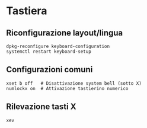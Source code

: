 # Tastiera

## Riconfigurazione layout/lingua
```
dpkg-reconfigure keyboard-configuration 
systemctl restart keyboard-setup
```

## Configurazioni comuni
```
xset b off   # Disattivazione system bell (sotto X)
numlockx on  # Attivazione tastierino numerico
```

## Rilevazione tasti X
```
xev
```

